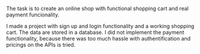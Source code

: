 The task is to create an online shop with functional shopping cart and real payment funcionality.

I made a project with sign up and login functionality and a working shopping cart. The data are stored in a database.
I did not implement the payment functionality, because there was too much hassle with authentification and pricings on the APIs is tried.
